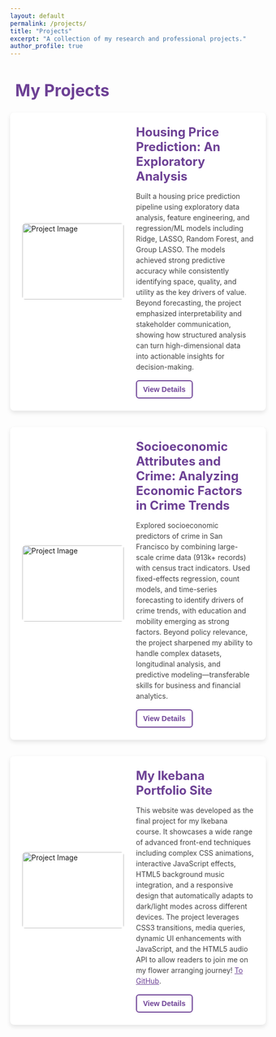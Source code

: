 ```yaml
---
layout: default
permalink: /projects/
title: "Projects"
excerpt: "A collection of my research and professional projects."
author_profile: true
---
```


<style>
/* General Page Styling */
.page-content {
  background: #f3e8fd;
  padding: 2rem;
}

/* Project Card Styling */
.project-card {
  display: flex;
  align-items: center;
  background: white;
  padding: 1.5rem;
  border-radius: 8px;
  box-shadow: 0 4px 8px rgba(0,0,0,0.1);
  margin-bottom: 2rem;
  transition: transform 0.2s, box-shadow 0.2s;
}

/* Responsive for Mobile */
@media (max-width: 768px) {
  .project-card {
    flex-direction: column;
    text-align: center;
  }
  .project-image {
    margin-right: 0;
    margin-bottom: 1rem;
  }
  .button-row {
    justify-content: center;
  }
}

/* Project Image */
.project-image {
  width: 200px;
  height: 150px;
  border-radius: 6px;
  object-fit: cover;
  margin-right: 1.5rem;
}

/* Project Content */
.project-content {
  flex: 1;
}

.project-title {
  font-size: 1.5rem;
  font-weight: bold;
  color: #6d4195;
  margin-bottom: 0.5rem;
}

.project-description {
  color: #444;
  line-height: 1.5;
  margin-bottom: 1rem;
}

/* Details Button */
.details-btn {
  background: transparent;
  color: #6d4195;
  border: 2px solid #6d4195;
  padding: 8px 12px;
  font-size: 0.9rem;
  font-weight: bold;
  border-radius: 6px;
  cursor: pointer;
  transition: all 0.2s ease;
}

.details-btn:hover {
  background: #6d4195;
  color: white;
}

/* Hidden Details - Ensure Spacing */
.project-details {
  display: none;
  background: #fff;
  padding: 1.5rem;
  margin-top: 1rem;
  margin-bottom: 2rem;
  border-radius: 6px;
  box-shadow: 0 3px 6px rgba(0,0,0,0.1);
}

/* Preview Frame */
.preview-frame {
  width: 100%;
  height: 450px;
  border: none;
  margin-bottom: 1rem;
  border-radius: 6px;
}

/* Button Row */
.button-row {
  display: flex;
  gap: 0.8rem;
}

/* GitHub Button - Outline Style */
.github-btn {
  display: inline-flex;
  align-items: center;
  gap: 5px;
  padding: 6px 10px;
  font-size: 0.9rem;
  font-weight: bold;
  border-radius: 6px;
  text-decoration: none;
  border: 2px solid #6d4195;
  color: #6d4195;
}

.github-btn:hover {
  background: #6d4195;
  color: white;
}

/* View Page Button - Solid Purple */
.html-btn {
  display: inline-flex;
  align-items: center;
  gap: 5px;
  padding: 6px 10px;
  font-size: 0.9rem;
  font-weight: bold;
  border-radius: 6px;
  text-decoration: none;
  background: #6d4195;
  color: white;
  border: 2px solid #6d4195;
}

.html-btn:hover {
  background: #4a256d;
  border-color: #4a256d;
}
</style>

<h1 style="display: flex; align-items: center; font-size: 2rem; color: #6d4195; margin-bottom: 1.5rem; text-align: left;">
  <i class="fa-solid fa-folder-open" style="margin-right: 10px;"></i> My Projects
</h1>

<!-- Project 1 -->
<div class="project-card">
  <img src="{{ site.baseurl }}/images/project1.jpg" alt="Project Image" class="project-image">
  <div class="project-content">
    <div class="project-title">Housing Price Prediction: An Exploratory Analysis</div>
    <p class="project-description">
      Built a housing price prediction pipeline using exploratory data analysis, feature engineering, and regression/ML models including Ridge, LASSO, Random Forest, and Group LASSO. The models achieved strong predictive accuracy while consistently identifying space, quality, and utility as the key drivers of value. Beyond forecasting, the project emphasized interpretability and stakeholder communication, showing how structured analysis can turn high-dimensional data into actionable insights for decision-making.
    </p>
    <button class="details-btn" onclick="toggleDetails('project1')">View Details</button>
  </div>
</div>

<!-- Hidden Details for Project 1 -->
<div id="project1" class="project-details">
  <!-- Embedded HTML Preview -->
  <iframe class="preview-frame" src="https://htmlpreview.github.io/?https://github.com/ChengWu-Data/Housing-Price-Prediction-An-Exploratory-Analysis/blob/8a49d8ae0d2514d014c7d304ea081a2002fbd0f4/Housing_Price_Prediction-AnExploratoryAnalysis.html"></iframe>
  <!-- Small Buttons -->
  <div class="button-row">
    <a href="https://github.com/ChengWu-Data/Housing-Price-Prediction-An-Exploratory-Analysis.git" class="github-btn">
      <i class="fa-brands fa-github"></i> GitHub
    </a>
    <a href="{{ site.baseurl }}/assets/Housing_Price_Prediction-AnExploratoryAnalysis.html" class="html-btn">
      <i class="fa-solid fa-file"></i> View Page
    </a>
  </div>
</div>

<!-- Project 2 -->
<div class="project-card">
  <img src="{{ site.baseurl }}/images/project2.jpg" alt="Project Image" class="project-image">
  <div class="project-content">
    <div class="project-title">Socioeconomic Attributes and Crime: Analyzing Economic Factors in Crime Trends</div>
    <p class="project-description">
      Explored socioeconomic predictors of crime in San Francisco by combining large-scale crime data (913k+ records) with census tract indicators. Used fixed-effects regression, count models, and time-series forecasting to identify drivers of crime trends, with education and mobility emerging as strong factors. Beyond policy relevance, the project sharpened my ability to handle complex datasets, longitudinal analysis, and predictive modeling—transferable skills for business and financial analytics.
    </p>
    <button class="details-btn" onclick="toggleDetails('project2')">View Details</button>
  </div>
</div>

<!-- Hidden Details for Project 2 -->
<div id="project2" class="project-details">
  <!-- Embedded PDF Preview -->
  <iframe class="preview-frame" src="https://drive.google.com/file/d/1VjV4sNFC9NrD7N8A9QoP_Ss2yWV_5WkI/preview"></iframe>
  <!-- View Online Button -->
  <div class="button-row">
    <a href="https://drive.google.com/file/d/1VjV4sNFC9NrD7N8A9QoP_Ss2yWV_5WkI/view?usp=sharing" class="html-btn">
      <i class="fa-solid fa-file-pdf"></i> View Online
    </a>
  </div>
</div>

<!-- Project 3: My Ikebana Portfolio Site -->
<div class="project-card">
  <img src="{{ site.baseurl }}/images/project3.jpg" alt="Project Image" class="project-image">
  <div class="project-content">
    <div class="project-title">My Ikebana Portfolio Site</div>
    <p class="project-description">
      This website was developed as the final project for my Ikebana course. It showcases a wide range of advanced front-end techniques including complex CSS animations, interactive JavaScript effects, HTML5 background music integration, and a responsive design that automatically adapts to dark/light modes across different devices. The project leverages CSS3 transitions, media queries, dynamic UI enhancements with JavaScript, and the HTML5 audio API to allow readers to join me on my flower arranging journey!  <a href="https://github.com/ChengWu-Data/followerJP" target="_blank" style="color:#6d4195;">To GitHub</a>.
    </p>
    <button class="details-btn" onclick="toggleDetails('project3')">View Details</button>
  </div>
</div>

<!-- Hidden Details for Project 3 -->
<div id="project3" class="project-details">
  <!-- Photo Gallery: 5 Photos -->
  <div class="photo-gallery">
    <img src="{{ site.baseurl }}/images/followerJP_1.jpg" alt="FollowerJP Screenshot 1" class="project-photo">
    <img src="{{ site.baseurl }}/images/followerJP_2.jpg" alt="FollowerJP Screenshot 2" class="project-photo">
    <img src="{{ site.baseurl }}/images/followerJP_3.jpg" alt="FollowerJP Screenshot 3" class="project-photo">
    <img src="{{ site.baseurl }}/images/followerJP_4.jpg" alt="FollowerJP Screenshot 4" class="project-photo">
    
  </div>
  <!-- Button Row -->
  <div class="button-row">
    <a href="https://chengwu-data.github.io/followerJP/" class="html-btn">
      <i class="fa-solid fa-globe"></i> Visit Website
    </a>
  </div>
</div>

<script>
function toggleDetails(id) {
  var details = document.getElementById(id);
  if (details.style.display === "none" || details.style.display === "") {
    details.style.display = "block";
    // Add a transition effect for the expanded section
    details.style.opacity = 0;
    setTimeout(() => {
      details.style.opacity = 1;
      details.scrollIntoView({ behavior: "smooth", block: "start" });
    }, 50);
  } else {
    details.style.opacity = 0;
    setTimeout(() => {
      details.style.display = "none";
    }, 200);
  }
}
</script>
